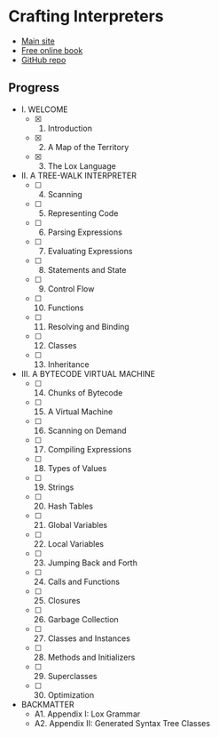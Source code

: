 # Crafting Interpreters

- [Main site](https://craftinginterpreters.com/)
- [Free online book](https://craftinginterpreters.com/contents.html)
- [GitHub repo](https://github.com/munificent/craftinginterpreters)

## Progress

- I. WELCOME
    - [x] 1. Introduction
    - [x] 2. A Map of the Territory
    - [x] 3. The Lox Language
- II. A TREE-WALK INTERPRETER
    - [ ] 4. Scanning
    - [ ] 5. Representing Code
    - [ ] 6. Parsing Expressions
    - [ ] 7. Evaluating Expressions
    - [ ] 8. Statements and State
    - [ ] 9. Control Flow
    - [ ] 10. Functions
    - [ ] 11. Resolving and Binding
    - [ ] 12. Classes
    - [ ] 13. Inheritance
- III. A BYTECODE VIRTUAL MACHINE
    - [ ] 14. Chunks of Bytecode
    - [ ] 15. A Virtual Machine
    - [ ] 16. Scanning on Demand
    - [ ] 17. Compiling Expressions
    - [ ] 18. Types of Values
    - [ ] 19. Strings
    - [ ] 20. Hash Tables
    - [ ] 21. Global Variables
    - [ ] 22. Local Variables
    - [ ] 23. Jumping Back and Forth
    - [ ] 24. Calls and Functions
    - [ ] 25. Closures
    - [ ] 26. Garbage Collection
    - [ ] 27. Classes and Instances
    - [ ] 28. Methods and Initializers
    - [ ] 29. Superclasses
    - [ ] 30. Optimization
- BACKMATTER
    - A1. Appendix I: Lox Grammar
    - A2. Appendix II: Generated Syntax Tree Classes
